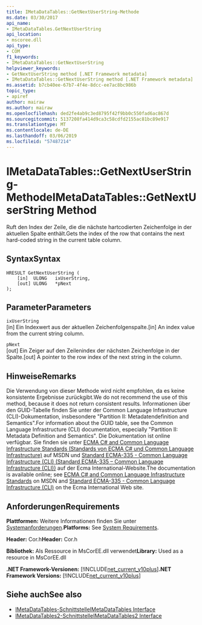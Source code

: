 ```yaml
---
title: IMetaDataTables::GetNextUserString-Methode
ms.date: 03/30/2017
api_name:
- IMetaDataTables.GetNextUserString
api_location:
- mscoree.dll
api_type:
- COM
f1_keywords:
- IMetaDataTables::GetNextUserString
helpviewer_keywords:
- GetNextUserString method [.NET Framework metadata]
- IMetaDataTables::GetNextUserString method [.NET Framework metadata]
ms.assetid: b7cb40ee-67b7-4f4e-8dcc-ee7ac8bc986b
topic_type:
- apiref
author: mairaw
ms.author: mairaw
ms.openlocfilehash: ded2fe4ab9c3ed8795f42f9bb0c550fad6ac867d
ms.sourcegitcommit: 5137208fa414d9ca3c58cdfd2155ac81bc89e917
ms.translationtype: MT
ms.contentlocale: de-DE
ms.lasthandoff: 03/06/2019
ms.locfileid: "57487214"
---
```

# <a name="imetadatatablesgetnextuserstring-method"></a><span data-ttu-id="75fe5-102">IMetaDataTables::GetNextUserString-Methode</span><span class="sxs-lookup"><span data-stu-id="75fe5-102">IMetaDataTables::GetNextUserString Method</span></span>
<span data-ttu-id="75fe5-103">Ruft den Index der Zeile, die die nächste hartcodierten Zeichenfolge in der aktuellen Spalte enthält.</span><span class="sxs-lookup"><span data-stu-id="75fe5-103">Gets the index of the row that contains the next hard-coded string in the current table column.</span></span>  
  
## <a name="syntax"></a><span data-ttu-id="75fe5-104">Syntax</span><span class="sxs-lookup"><span data-stu-id="75fe5-104">Syntax</span></span>  
  
```  
HRESULT GetNextUserString (  
    [in]  ULONG   ixUserString,  
    [out] ULONG   *pNext  
);  
```  
  
## <a name="parameters"></a><span data-ttu-id="75fe5-105">Parameter</span><span class="sxs-lookup"><span data-stu-id="75fe5-105">Parameters</span></span>  
 `ixUserString`  
 <span data-ttu-id="75fe5-106">[in] Ein Indexwert aus der aktuellen Zeichenfolgenspalte.</span><span class="sxs-lookup"><span data-stu-id="75fe5-106">[in] An index value from the current string column.</span></span>  
  
 `pNext`  
 <span data-ttu-id="75fe5-107">[out] Ein Zeiger auf den Zeilenindex der nächsten Zeichenfolge in der Spalte.</span><span class="sxs-lookup"><span data-stu-id="75fe5-107">[out] A pointer to the row index of the next string in the column.</span></span>  
  
## <a name="remarks"></a><span data-ttu-id="75fe5-108">Hinweise</span><span class="sxs-lookup"><span data-stu-id="75fe5-108">Remarks</span></span>  
 <span data-ttu-id="75fe5-109">Die Verwendung von dieser Methode wird nicht empfohlen, da es keine konsistente Ergebnisse zurückgibt.</span><span class="sxs-lookup"><span data-stu-id="75fe5-109">We do not recommend the use of this method, because it does not return consistent results.</span></span> <span data-ttu-id="75fe5-110">Informationen über den GUID-Tabelle finden Sie unter der Common Language Infrastructure (CLI)-Dokumentation, insbesondere "Partition II: Metadatendefinition and Semantics".</span><span class="sxs-lookup"><span data-stu-id="75fe5-110">For information about the GUID table, see the Common Language Infrastructure (CLI) documentation, especially "Partition II: Metadata Definition and Semantics".</span></span> <span data-ttu-id="75fe5-111">Die Dokumentation ist online verfügbar. Sie finden sie unter [ECMA C# and Common Language Infrastructure Standards (Standards von ECMA C# und Common Language Infrastructure)](https://go.microsoft.com/fwlink/?LinkID=99212) auf MSDN und [Standard ECMA-335 - Common Language Infrastructure (CLI) (Standard ECMA-335 – Common Language Infrastructure (CLI))](https://go.microsoft.com/fwlink/?LinkID=65552) auf der Ecma International-Website.</span><span class="sxs-lookup"><span data-stu-id="75fe5-111">The documentation is available online; see [ECMA C# and Common Language Infrastructure Standards](https://go.microsoft.com/fwlink/?LinkID=99212) on MSDN and [Standard ECMA-335 - Common Language Infrastructure (CLI)](https://go.microsoft.com/fwlink/?LinkID=65552) on the Ecma International Web site.</span></span>  
  
## <a name="requirements"></a><span data-ttu-id="75fe5-112">Anforderungen</span><span class="sxs-lookup"><span data-stu-id="75fe5-112">Requirements</span></span>  
 <span data-ttu-id="75fe5-113">**Plattformen:** Weitere Informationen finden Sie unter [Systemanforderungen](../../../../docs/framework/get-started/system-requirements.md).</span><span class="sxs-lookup"><span data-stu-id="75fe5-113">**Platforms:** See [System Requirements](../../../../docs/framework/get-started/system-requirements.md).</span></span>  
  
 <span data-ttu-id="75fe5-114">**Header:** Cor.h</span><span class="sxs-lookup"><span data-stu-id="75fe5-114">**Header:** Cor.h</span></span>  
  
 <span data-ttu-id="75fe5-115">**Bibliothek:** Als Ressource in MsCorEE.dll verwendet</span><span class="sxs-lookup"><span data-stu-id="75fe5-115">**Library:** Used as a resource in MsCorEE.dll</span></span>  
  
 <span data-ttu-id="75fe5-116">**.NET Framework-Versionen:** [!INCLUDE[net_current_v10plus](../../../../includes/net-current-v10plus-md.md)]</span><span class="sxs-lookup"><span data-stu-id="75fe5-116">**.NET Framework Versions:** [!INCLUDE[net_current_v10plus](../../../../includes/net-current-v10plus-md.md)]</span></span>  
  
## <a name="see-also"></a><span data-ttu-id="75fe5-117">Siehe auch</span><span class="sxs-lookup"><span data-stu-id="75fe5-117">See also</span></span>
- [<span data-ttu-id="75fe5-118">IMetaDataTables-Schnittstelle</span><span class="sxs-lookup"><span data-stu-id="75fe5-118">IMetaDataTables Interface</span></span>](../../../../docs/framework/unmanaged-api/metadata/imetadatatables-interface.md)
- [<span data-ttu-id="75fe5-119">IMetaDataTables2-Schnittstelle</span><span class="sxs-lookup"><span data-stu-id="75fe5-119">IMetaDataTables2 Interface</span></span>](../../../../docs/framework/unmanaged-api/metadata/imetadatatables2-interface.md)
